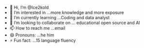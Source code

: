- 👋 Hi, I’m @Ice2kold
- 👀 I’m interested in ...more knowledge and more exposure
- 🌱 I’m currently learning ...Coding and data analyst
- 💞️ I’m looking to collaborate on ... educational open source and AI
- 📫 How to reach me ...email
- 😄 Pronouns: ...he him
- ⚡ Fun fact: ...15 language fluency

<!---
Ice2kold/Ice2kold is a ✨ special ✨ repository because its `README.md` (this file) appears on your GitHub profile.
You can click the Preview link to take a look at your changes.
--->
